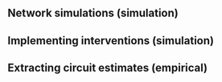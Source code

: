 ## Network simulations (simulation)

## Implementing interventions (simulation)

## Extracting circuit estimates (empirical)